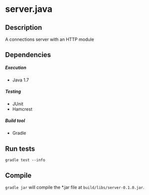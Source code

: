 # server.java

## Description

A connections server with an HTTP module

## Dependencies

##### Execution
* Java 1.7

##### Testing
* JUnit
* Hamcrest

##### Build tool
* Gradle

## Run tests
`gradle test --info`

## Compile
`gradle jar` will compile the *.jar file at `build/libs/server-0.1.0.jar`.
